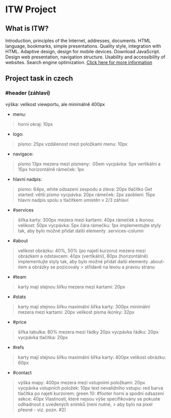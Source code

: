 # ITW Project
## What is ITW?
 Introduction, principles of the Internet, addresses, documents. HTML language, bookmarks, simple presentations. Quality style, integration with HTML. Adaptive design, design for mobile devices. Download JavaScript. Design web presentation, navigation structure. Usability and accessibility of websites. Search engine optimization. [Click here for more information](https://www.fit.vut.cz/study/course/244890/.cs)
 ## Project task in czech
### #header (záhlaví)
výška: velikost viewportu, ale minimálně 400px
- menu:
> horní okraj: 10px
- logo:
> písmo: 25px
> vzdálenost mezi položkami menu: 10px
- navigace:
> písmo 13px
> mezera mezi písmeny: .05em
> vycpávka: 5px vertikální a 15px horizontálně
> rámeček: 1px
- hlavní nadpis:
> písmo: 64px, white
> odsazení zespodu a zleva: 20px
> tlačítko Get started:
> větší písmo
> vycpávka: 20px
> rámeček: 2px
> zaoblení: 15px
> hlavní nadpis spolu s tlačítkem umístěn v 2/3 záhlaví
- #services
> šířka karty: 300px
> mezera mezi kartami: 40px
> rámeček s ikonou:
> velikost: 50px
> vycpávka: 5px
> čára rámečku: 1px
> implementujte styly tak, aby bylo možné přidat další elementy .services-column
- #about
> velikost obrázku: 40%, 50% (po najetí kurzoru)
> mezera mezi obrázkem a odstavcem: 40px (vertikální), 80px (horizontálně)
> implementujte styly tak, aby bylo možné přidat další elementy .about-item a obrázky se pozicovaly > střídavě na levou a pravou stranu
- #team
> karty mají stejnou šířku
> mezera mezi kartami: 20px
- #stats
> karty mají stejnou šířku
> maximální šířka karty: 300px
> minimální mezera mezi kartami: 20px
> velikost písma ikonky: 32px
- #price
> šířka tabulka: 80%
> mezera mezi řádky 20px
> vycpávka řádku: 20px
> vycpávka tlačítka: 20px
- #refs
> karty mají stejnou šířku
> maximální šířka karty: 400px
> velikost obrázku: 60px
- #contact
> výška mapy: 400px
> mezera mezi vstupními položkami: 20px
> vycpávka vstupních položek: 10px
> text nevalidního vstupu: red
> barva tlačítka po najetí kurzorem: green 10: #footer
> horní a spodní odsazení sekce: 40px
> Vlastnosti, které nejsou výše specifikovány se pokuste odhadnout z uvedených snímků (není nutné, > aby bylo na pixel přesné - viz. pozn. #2)

